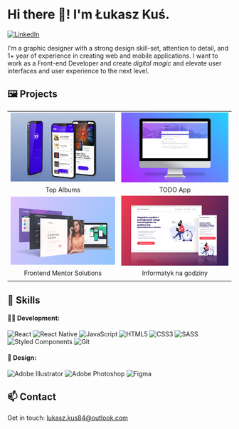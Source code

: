 # Hi there 👋! I'm Łukasz Kuś.

[![LinkedIn][linkedin-badge]][linkedin-url]

I'm a graphic designer with a strong design skill-set, attention to detail, and 1+ year of experience in creating web and mobile applications.
I want to work as a Front-end Developer and create <i>digital magic</i> and elevate user interfaces and user experience to the next level.

## 🖼️ Projects

|                                                                                   |                                                                          |
| :-------------------------------------------------------------------------------: | :----------------------------------------------------------------------: |
|  [![Screenshot][topalbums]](https://github.com/lukaszkus/react-native-music-app)  |     [![Screenshot][todoapp]](https://github.com/lukaszkus/todo-app)      |
|                                    Top Albums                                     |                                 TODO App                                 |
| [![Screenshot][frontendmentor]](https://github.com/lukaszkus/frontend-mentor-aio) | [![Screenshot][informatyk]](https://github.com/lukaszkus/informatyk-app) |
|                             Frontend Mentor Solutions                             |                          Informatyk na godziny                           |
|                                                                                   |                                                                          |

## 🤹 Skills

#### 👨‍💻 Development:

![React](https://img.shields.io/badge/react-%2320232a.svg?style=for-the-badge&logo=react&logoColor=%2361DAFB) ![React Native](https://img.shields.io/badge/react_native-%2320232a.svg?style=for-the-badge&logo=react&logoColor=%2361DAFB) ![JavaScript](https://img.shields.io/badge/javascript-%23323330.svg?style=for-the-badge&logo=javascript&logoColor=%23F7DF1E) ![HTML5](https://img.shields.io/badge/html5-%23E34F26.svg?style=for-the-badge&logo=html5&logoColor=white) ![CSS3](https://img.shields.io/badge/css3-%231572B6.svg?style=for-the-badge&logo=css3&logoColor=white) ![SASS](https://img.shields.io/badge/SASS-hotpink.svg?style=for-the-badge&logo=SASS&logoColor=white) ![Styled Components](https://img.shields.io/badge/styled--components-DB7093?style=for-the-badge&logo=styled-components&logoColor=white) ![Git](https://img.shields.io/badge/git-%23F05033.svg?style=for-the-badge&logo=git&logoColor=white)

#### 🎨 Design:

![Adobe Illustrator](https://img.shields.io/badge/adobe%20illustrator-%23FF9A00.svg?style=for-the-badge&logo=adobe%20illustrator&logoColor=white) ![Adobe Photoshop](https://img.shields.io/badge/adobe%20photoshop-%2331A8FF.svg?style=for-the-badge&logo=adobe%20photoshop&logoColor=white) ![Figma](https://img.shields.io/badge/figma-%23F24E1E.svg?style=for-the-badge&logo=figma&logoColor=white)

## 📫 Contact

Get in touch: lukasz.kus84@outlook.com

<!---
lukaszkus/lukaszkus is a ✨ special ✨ repository because its `README.md` (this file) appears on your GitHub profile.
You can click the Preview link to take a look at your changes.
--->

[topalbums]: assets/TopAlbums.png
[todoapp]: assets/TodoApp.png
[frontendmentor]: assets/FrontendMentor.png
[informatyk]: assets/informatyk.png
[linkedin-badge]: https://img.shields.io/badge/linkedin-%230077B5.svg?style=for-the-badge&logo=linkedin&logoColor=white
[linkedin-url]: https://www.linkedin.com/in/lukasz-kus/
